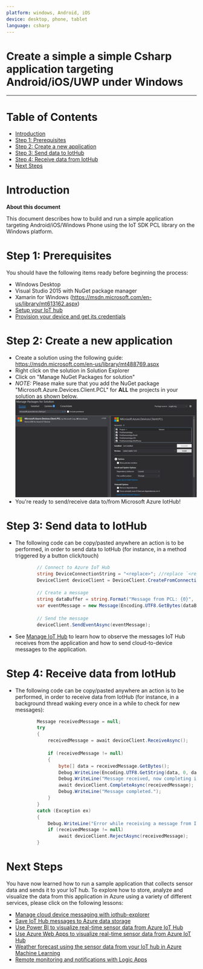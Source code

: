 ```yaml
---
platform: windows, Android, iOS
device: desktop, phone, tablet
language: csharp
---
```


Create a simple a simple Csharp application targeting Android/iOS/UWP under Windows
===
---

# Table of Contents

-   [Introduction](#Introduction)
-   [Step 1: Prerequisites](#Prerequisites)
-   [Step 2: Create a new application](#CreateApplication)
-   [Step 3: Send data to IotHub](#SendData)
-   [Step 4: Receive data from IotHub](#ReceiveData)
-   [Next Steps](#NextSteps)

<a name="Introduction"></a>
# Introduction

**About this document**

This document describes how to build and run a simple application targeting Android/iOS/Windows Phone using the IoT SDK PCL library on the Windows platform.

<a name="Prerequisites"></a>
# Step 1: Prerequisites

You should have the following items ready before beginning the process:

-   Windows Desktop
-   Visual Studio 2015 with NuGet package manager
-	Xamarin for Windows (https://msdn.microsoft.com/en-us/library/mt613162.aspx)
-   [Setup your IoT hub][lnk-setup-iot-hub]
-   [Provision your device and get its credentials][lnk-manage-iot-hub]

<a name="CreateApplication"></a>
# Step 2: Create a new application

-   Create a solution using the following guide: https://msdn.microsoft.com/en-us/library/mt488769.aspx
-	Right click on the solution in Solution Explorer
-	Click on "Manage NuGet Packages for solution"
-	*NOTE:* Please make sure that you add the NuGet package "Microsoft.Azure.Devices.Client.PCL" for **ALL** the projects in your solution as shown below.
	![](./media/pcl_nuget.png)
-	You're ready to send/receive data to/from Microsoft Azure IotHub!

<a name="SendData"></a>
# Step 3: Send data to IotHub

-   The following code can be copy/pasted anywhere an action is to be performed, in order to send data to IotHub (for instance, in a method triggered by a button click/touch)

    ``` csharp
            // Connect to Azure IoT Hub
            string DeviceConnectionString = "<replace>"; //replace `<replace>` with the connection string for your device.
            DeviceClient deviceClient = DeviceClient.CreateFromConnectionString(DeviceConnectionString, TransportType.Http1);
            
            // Create a message
            string dataBuffer = string.Format("Message from PCL: {0}", Guid.NewGuid().ToString());
            var eventMessage = new Message(Encoding.UTF8.GetBytes(dataBuffer));
            
            // Send the message
            deviceClient.SendEventAsync(eventMessage);
	```
    		
-   See [Manage IoT Hub][lnk-manage-iot-hub] to learn how to observe the messages IoT Hub receives from the application and how to send cloud-to-device messages to the application.

<a name="ReceiveData"></a>
# Step 4: Receive data from IotHub

-   The following code can be copy/pasted anywhere an action is to be performed, in order to receive data from IotHub (for instance, in a background thread waking every once
in a while to check for new messages):

    ``` csharp
            Message receivedMessage = null;
            try
            {
                receivedMessage = await deviceClient.ReceiveAsync();

                if (receivedMessage != null)
                {
                    byte[] data = receivedMessage.GetBytes();
                    Debug.WriteLine(Encoding.UTF8.GetString(data, 0, data.Length) + "\r\n");
                    Debug.WriteLine("Message received, now completing it...");
                    await deviceClient.CompleteAsync(receivedMessage);
                    Debug.WriteLine("Message completed.");
                }
            }
            catch (Exception ex)
            {
                Debug.WriteLine("Error while receiving a message from IoT Hub: " + ex.Message);
                if (receivedMessage != null)
                    await deviceClient.RejectAsync(receivedMessage);
            }
    ```

<a name="NextSteps"></a>
# Next Steps

You have now learned how to run a sample application that collects sensor data and sends it to your IoT hub. To explore how to store, analyze and visualize the data from this application in Azure using a variety of different services, please click on the following lessons:

-   [Manage cloud device messaging with iothub-explorer]
-   [Save IoT Hub messages to Azure data storage]
-   [Use Power BI to visualize real-time sensor data from Azure IoT Hub]
-   [Use Azure Web Apps to visualize real-time sensor data from Azure IoT Hub]
-   [Weather forecast using the sensor data from your IoT hub in Azure Machine Learning]
-   [Remote monitoring and notifications with Logic Apps]   

[Manage cloud device messaging with iothub-explorer]: https://docs.microsoft.com/en-us/azure/iot-hub/iot-hub-explorer-cloud-device-messaging
[Save IoT Hub messages to Azure data storage]: https://docs.microsoft.com/en-us/azure/iot-hub/iot-hub-store-data-in-azure-table-storage
[Use Power BI to visualize real-time sensor data from Azure IoT Hub]: https://docs.microsoft.com/en-us/azure/iot-hub/iot-hub-live-data-visualization-in-power-bi
[Use Azure Web Apps to visualize real-time sensor data from Azure IoT Hub]: https://docs.microsoft.com/en-us/azure/iot-hub/iot-hub-live-data-visualization-in-web-apps
[Weather forecast using the sensor data from your IoT hub in Azure Machine Learning]: https://docs.microsoft.com/en-us/azure/iot-hub/iot-hub-weather-forecast-machine-learning
[Remote monitoring and notifications with Logic Apps]: https://docs.microsoft.com/en-us/azure/iot-hub/iot-hub-monitoring-notifications-with-azure-logic-apps
[lnk-setup-iot-hub]: ../setup_iothub.md
[lnk-manage-iot-hub]: ../manage_iot_hub.md
